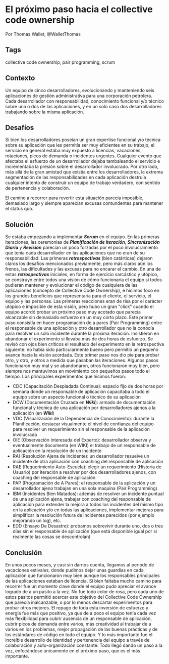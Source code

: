 El próximo paso hacia el collective code ownership
===

Por Thomas Wallet, @WalletThomas

Tags
---
collective code ownership, pair programming, scrum


Contexto
---
Un equipo de cinco desarrolladores, evolucionando y manteniendo seis aplicaciones de gestión administrativa para una corporación petrolera. Cada desarrollador con responsabilidad, conocimiento funcional y/o técnico sobre una o dos de las aplicaciones, y en un solo caso dos desarrolladores trabajando sobre la misma aplicación. 

Desafíos
---
Si bien los desarrolladores poseían un gran expertise funcional y/o técnica sobre su aplicación que les permitía ser muy eficientes en su trabajo, el servicio en general estaba muy expuesto a licencias, vacaciones, rotaciones, picos de demanda o incidentes urgentes. Cualquier evento que afectaba el esfuerzo de un desarrollador dejaba tambaleando el servicio e incrementaba la presión sobre el desarrollador involucrado.
Por otro lado, más allá de la gran amistad que existía entre los desarrolladores, la extrema segmentación de las responsabilidades en cada aplicación destruía cualquier intento de construir un equipo de trabajo verdadero, con sentido de pertenencia y colaboración.

El camino a recorrer para revertir esta situación parecía imposible, demasiado largo y siempre aparecían excusas contundentes para mantener el status quo.

Solución
---
Se estaba empezando a implementar **_Scrum_** en el equipo. En las primeras iteraciones, las ceremonias de **_Planificación de iteración_**, **_Sincronización Diaria_** y **_Revisión_** parecían un poco forzadas por el poco involucramiento que tenía cada desarrollador en las aplicaciones que no eran de su responsabilidad. Las primeras **_retrospectivas_** (bien catárticas) dejaron claros los desafíos mencionados previamente, pero más claros aún los frenos, las dificultades y las excusas para no encarar el cambio. 
En una de estas **_retrospectivas_** iniciales, en forma de ejercicio sarcástico y utópico, se construyó entre todos una visión de cómo funcionaría el equipo si todos pudieran mantener y evolucionar el código de cualquiera de las aplicaciones (concepto de Collective Code Ownership), e hicimos foco en los grandes beneficios que representaría para el cliente, el servicio, el equipo y las personas.
Las primeras reacciones eran de risa por el carácter utópico e imposible de esta visión, pero hubo un gran "click" cuando el equipo acordó probar un próximo paso muy acotado que parecía alcanzable sin demasiado esfuerzo en un muy corto plazo. Este primer paso consistía en hacer programación de a pares (Pair Programming) entre el responsable de una aplicación y otro desarrollador que no la conocía para resolver un solo incidente durante la próxima iteración. Insistieron en abandonar el experimento si llevaba más de dos horas de esfuerzo. Se revisó con ojos bien críticos el resultado del experimento en la retrospectiva siguiente: no había sido particularmente bueno pero permitió un pequeño avance hacía la visión acordada.
Este primer paso nos dio pie para probar otro, y otro, y otros a medida que pasaban las iteraciones. Algunos pasos funcionaron muy mal y se abandonaron, otros funcionaron muy bien, pero siempre nos mantuvimos en movimiento con pequeños pasos todo el tiempo.
Los principales experimentos que hicimos fueron:
- CDC (Capacitación Despiadada Continua): espacio fijo de dos horas por semana donde un responsable de aplicación capacitaba a todo el equipo sobre un aspecto funcional o técnico de su aplicación
- DCW (Documentación Cruzada en **_Wiki_**): armado de documentación funcional y técnica de una aplicación por desarrolladores ajenos a la aplicación (en **_Wiki_**)
- VDC (Visualización de la Dependencia de Conocimiento): durante la Planificación, destacar visualmente el nivel de confianza del equipo para resolver un requerimiento sin el responsable de la aplicación involucrada
- OIE (Observación Interesada del Experto): desarrollador observa y eventualmente documenta (en WIKI) el trabajo de un responsable de aplicación en la resolución de un incidente
- RAI (Resolución Ajena de Incidente): un desarrollador resuelve un incidente de otra aplicación con coaching del responsable de aplicación
- RAE (Requerimiento Auto-Escuela): elegir un requerimiento (Historia de Usuario) por iteración a resolver por dos desarrolladores ajenos, con coaching del responsable de aplicación
- PAP (Programación de A Pares): el responsable de la aplicación y un desarrollador ajeno trabajan en una sola maquina (Pair Programming)
- IBM (Incidentes Bien Matados): además de resolver un incidente puntual de una aplicación ajena, trabajar con coaching del responsable de aplicación para extender la mejora a todos los incidentes del mismo tipo en la aplicación y/o en todas las aplicaciones, implementar mejoras para simplificar la resolución futura de incidentes parecidos (por ejemplo mejorando un log), etc.
- EDD (Ensayo De Desastre): probamos sobrevivir durante uno, dos o tres días sin el responsable de aplicación (que está disponible igual por si realmente las cosas se descontrolan)

Conclusión
---
En unos pocos meses, y casi sin darnos cuenta, llegamos al periodo de vacaciones estivales, donde pudimos dejar unas guardias en cada aplicación que funcionaron muy bien aunque los responsables principales de las aplicaciones estaban de licencia. Si bien faltaba mucho camino para recorrer fue un momento clave donde el equipo pudo apreciar el avance logrado de a un pasito a la vez.
No fue todo color de rosa, pero cada uno de estos pasitos permitió acercar este objetivo del Collective Code Ownership que parecía inalcanzable, o por lo menos descartar experimentos para probar otros mejores.
El repago de toda esta inversión de esfuerzo y energía fue más que positivo, ya que de a poco el equipo tenía cada vez más flexibilidad para cubrir ausencia de un responsable de aplicación, cubrir picos de demanda entre varios, más creatividad al trabajar de a varios en los problemas, mejor propagación de las buenas prácticas y de los estándares de código en todo el equipo. Y lo más importante fue el increíble desarrollo de identidad y pertenencia del equipo a través de colaboración y auto-organización constante.
Todo llegó dando un paso a la vez, enfocándose únicamente en el próximo paso, que es el más importante.
